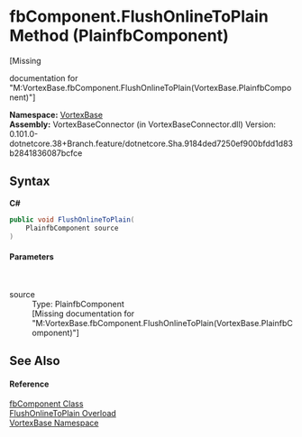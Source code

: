 # fbComponent.FlushOnlineToPlain Method (PlainfbComponent)
 

\[Missing <summary> documentation for "M:VortexBase.fbComponent.FlushOnlineToPlain(VortexBase.PlainfbComponent)"\]

**Namespace:**&nbsp;<a href="N_VortexBase.md">VortexBase</a><br />**Assembly:**&nbsp;VortexBaseConnector (in VortexBaseConnector.dll) Version: 0.101.0-dotnetcore.38+Branch.feature/dotnetcore.Sha.9184ded7250ef900bfdd1d83b2841836087bcfce

## Syntax

**C#**<br />
``` C#
public void FlushOnlineToPlain(
	PlainfbComponent source
)
```


#### Parameters
&nbsp;<dl><dt>source</dt><dd>Type: PlainfbComponent<br />\[Missing <param name="source"/> documentation for "M:VortexBase.fbComponent.FlushOnlineToPlain(VortexBase.PlainfbComponent)"\]</dd></dl>

## See Also


#### Reference
<a href="T_VortexBase_fbComponent.md">fbComponent Class</a><br /><a href="Overload_VortexBase_fbComponent_FlushOnlineToPlain.md">FlushOnlineToPlain Overload</a><br /><a href="N_VortexBase.md">VortexBase Namespace</a><br />